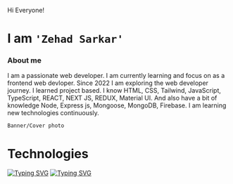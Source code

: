 <!-- Greatings -->
Hi Everyone! 
# I am `'Zehad Sarkar'`
### About me
I am a passionate web developer. I am currently learning and focus on as a frontend web devloper. Since 2022 I am exploring the web developer journey. I learned project based. I know HTML, CSS, Tailwind, JavaScript, TypeScript, REACT, NEXT JS, REDUX, Material UI. And also have a bit of knowledge Node, Express js, Mongoose, MongoDB, Firebase. I am learning new technologies continuously.

`Banner/Cover photo`

# Technologies
<a href="https://git.io/typing-svg"><img src="https://readme-typing-svg.demolab.com?font=Fira+Code&weight=600&size=24&pause=1000&color=7721DFDF&multiline=true&random=false&width=435&height=60&lines=HTML%2C+CSS%2C+Tailwind%2C+React%2C+;Next+js%2C+Redux%2C+Javascript%2C+;Typescript%2C+Material+UI" alt="Typing SVG" /></a> 
<a href="https://git.io/typing-svg"><img src="https://readme-typing-svg.demolab.com?font=Fira+Code&weight=600&size=24&pause=1000&color=141DD2EB&multiline=true&random=false&width=435&height=60&lines=TypeScript%2C++Material+UI" alt="Typing SVG" /></a>

